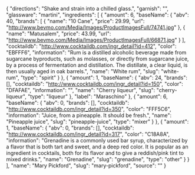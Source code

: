 {
    "directions": "Shake and strain into a chilled glass.",
    "garnish": "",
    "glassware": "martini",
    "ingredients": [
        {
            "amount": 6,
            "baseName": {
                "abv": 40,
                "brands": [
                    {
                        "name": "10 Cane",
                        "price": 29.99,
                        "url": "http://www.bevmo.com/Media/Images/ProductImagesFull/74741.jpg"
                    },
                    {
                        "name": "Matusalem",
                        "price": 43.99,
                        "url": "http://www.bevmo.com/Media/Images/ProductImagesFull/66871.jpg"
                    }
                ],
                "cocktaildb": "http://www.cocktaildb.com/ingr_detail?id=412",
                "color": "EBFFF6",
                "information": "Rum is a distilled alcoholic beverage made from sugarcane byproducts, such as molasses, or directly from sugarcane juice, by a process of fermentation and distillation. The distillate, a clear liquid, is then usually aged in oak barrels.",
                "name": "White rum",
                "slug": "white-rum",
                "type": "spirit"
            }
        },
        {
            "amount": 1,
            "baseName": {
                "abv": 24,
                "brands": [],
                "cocktaildb": "http://www.cocktaildb.com/ingr_detail?id=150",
                "color": "DFAFAE",
                "information": "",
                "name": "Cherry liqueur",
                "slug": "cherry-liqueur",
                "type": "liqueur"
            },
            "label": "Maraschino"
        },
        {
            "amount": 6,
            "baseName": {
                "abv": 0,
                "brands": [],
                "cocktaildb": "http://www.cocktaildb.com/ingr_detail?id=350",
                "color": "FFF5C6",
                "information": "Juice, from a pineapple.  It should be fresh.",
                "name": "Pineapple juice",
                "slug": "pineapple-juice",
                "type": "mixer"
            }
        },
        {
            "amount": 1,
            "baseName": {
                "abv": 0,
                "brands": [],
                "cocktaildb": "http://www.cocktaildb.com/ingr_detail?id=317",
                "color": "C18A8A",
                "information": "Grenadine is a commonly used bar syrup, characterized by a flavor that is both tart and sweet, and a deep red color. It is popular as an ingredient in cocktails, both for its flavor and to give a reddish/pink tint to mixed drinks.",
                "name": "Grenadine",
                "slug": "grenadine",
                "type": "other"
            }
        }
    ],
    "name": "Mary Pickford",
    "slug": "mary-pickford",
    "source": ""
}